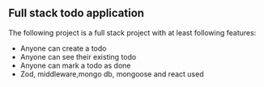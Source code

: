 ## Full stack todo application

The following project is a full stack project with at least following features:

- Anyone can create a todo
- Anyone can see their existing todo
- Anyone can mark a todo as done
- Zod, middleware,mongo db, mongoose and react used

